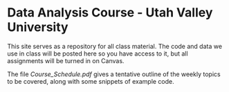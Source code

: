 # Data Analysis Course - Utah Valley University

This site serves as a repository for all class material.
The code and data we use in class will be posted here so you have access to it,
but all assignments will be turned in on Canvas.

The file *Course_Schedule.pdf* gives a tentative outline of the weekly topics to be covered, along with some snippets of example code.



